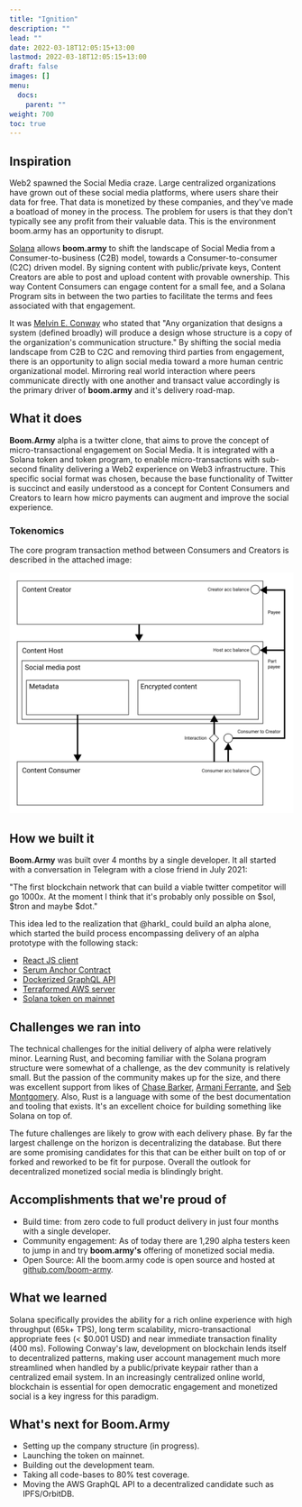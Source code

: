```yaml
---
title: "Ignition"
description: ""
lead: ""
date: 2022-03-18T12:05:15+13:00
lastmod: 2022-03-18T12:05:15+13:00
draft: false
images: []
menu:
  docs:
    parent: ""
weight: 700
toc: true
---
```

## Inspiration

Web2 spawned the Social Media craze. Large centralized organizations have grown out of these social media platforms, where users share their data for free. That data is monetized by these companies, and they've made a boatload of money in the process. The problem for users is that they don't typically see any profit from their valuable data. This is the environment boom.army has an opportunity to disrupt.

[Solana](https://solana.com) allows **boom.army** to shift the landscape of Social Media from a Consumer-to-business (C2B) model, towards a Consumer-to-consumer (C2C) driven model. By signing content with public/private keys, Content Creators are able to post and upload content with provable ownership. This way Content Consumers can engage content for a small fee, and a Solana Program sits in between the two parties to facilitate the terms and fees associated with that engagement.

It was [Melvin E. Conway](https://en.wikipedia.org/wiki/Conway%27s_law) who stated that "Any organization that designs a system (defined broadly) will produce a design whose structure is a copy of the organization's communication structure." By shifting the social media landscape from C2B to C2C and removing third parties from engagement, there is an opportunity to align social media toward a more human centric organizational model. Mirroring real world interaction where peers communicate directly with one another and transact value accordingly is the primary driver of **boom.army** and it's delivery road-map.

## What it does

**Boom.Army** alpha is a twitter clone, that aims to prove the concept of micro-transactional engagement on Social Media. It is integrated with a Solana token and token program, to enable micro-transactions with sub-second finality delivering a Web2 experience on Web3 infrastructure. This specific social format was chosen, because the base functionality of Twitter is succinct and easily understood as a concept for Content Consumers and Creators to learn how micro payments can augment and improve the social experience.

### Tokenomics

The core program transaction method between Consumers and Creators is described in the attached image:

![Content Creator to Content Consumer flow diagram](https://github.com/boom-army/docs/raw/main/assets/img/creator-to-consumer.png)

## How we built it

**Boom.Army** was built over 4 months by a single developer. It all started with a conversation in Telegram with a close friend in July 2021:

"The first blockchain network that can build a viable twitter competitor will go 1000x. At the moment I think that it's probably only possible on $sol, $tron and maybe $dot."

This idea led to the realization that @harkl_ could build an alpha alone, which started the build process encompassing delivery of an alpha prototype with the following stack:

- [React JS client](https://github.com/boom-army/boom-client)
- [Serum Anchor Contract](https://github.com/boom-army/boom-army-program)
- [Dockerized GraphQL API](https://github.com/boom-army/boom-graphql-api)
- [Terraformed AWS server](https://github.com/boom-army/boom-graphql-api/tree/main/terraform)
- [Solana token on mainnet](https://explorer.solana.com/address/boomh1LQnwDnHtKxWTFgxcbdRjPypRSjdwxkAEJkFSH)

## Challenges we ran into

The technical challenges for the initial delivery of alpha were relatively minor. Learning Rust, and becoming familiar with the Solana program structure were somewhat of a challenge, as the dev community is relatively small. But the passion of the community makes up for the size, and there was excellent support from likes of [Chase Barker](https://twitter.com/therealchaseeb), [Armani Ferrante](https://twitter.com/armaniferrante), and [Seb Montgomery](https://twitter.com/SebMontgomery). Also, Rust is a language with some of the best documentation and tooling that exists. It's an excellent choice for building something like Solana on top of.

The future challenges are likely to grow with each delivery phase. By far the largest challenge on the horizon is decentralizing the database. But there are some promising candidates for this that can be either built on top of or forked and reworked to be fit for purpose. Overall the outlook for decentralized monetized social media is blindingly bright.

## Accomplishments that we're proud of

- Build time: from zero code to full product delivery in just four months with a single developer.
- Community engagement: As of today there are 1,290 alpha testers keen to jump in and try **boom.army's** offering of monetized social media.
- Open Source: All the boom.army code is open source and hosted at [github.com/boom-army](https://github.com/boom-army).

## What we learned

Solana specifically provides the ability for a rich online experience with high throughput (65k+ TPS), long term scalability, micro-transactional appropriate fees (< $0.001 USD) and near immediate transaction finality (400 ms). Following Conway's law, development on blockchain lends itself to decentralized patterns, making user account management much more streamlined when handled by a public/private keypair rather than a centralized email system. In an increasingly centralized online world, blockchain is essential for open democratic engagement and monetized social is a key ingress for this paradigm.

## What's next for Boom.Army

- Setting up the company structure (in progress).
- Launching the token on mainnet.
- Building out the development team.
- Taking all code-bases to 80% test coverage.
- Moving the AWS GraphQL API to a decentralized candidate such as IPFS/OrbitDB.
